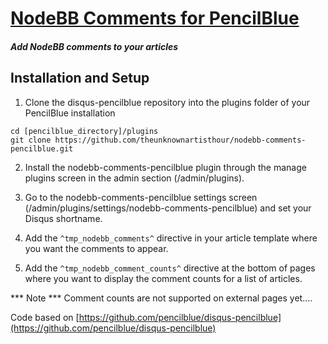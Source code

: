 [NodeBB Comments for PencilBlue](http://pencilblue.org)
=====

##### Add NodeBB comments to your articles

Installation and Setup
-----

1. Clone the disqus-pencilblue repository into the plugins folder of your PencilBlue installation
  ```shell
  cd [pencilblue_directory]/plugins
  git clone https://github.com/theunknownartisthour/nodebb-comments-pencilblue.git
  ```

2. Install the nodebb-comments-pencilblue plugin through the manage plugins screen in the admin section (/admin/plugins).

3. Go to the nodebb-comments-pencilblue settings screen (/admin/plugins/settings/nodebb-comments-pencilblue) and set your Disqus shortname.

4. Add the ```^tmp_nodebb_comments^``` directive in your article template where you want the comments to appear.

5. Add the ```^tmp_nodebb_comment_counts^``` directive at the bottom of pages where you want to display the comment counts for a list of articles.

*** Note *** Comment counts are not supported on external pages yet....

Code based on [https://github.com/pencilblue/disqus-pencilblue](https://github.com/pencilblue/disqus-pencilblue)
